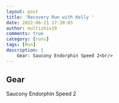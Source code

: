 ```yaml
---
layout: post
title: 'Recovery Run with Kelly '
date: 2022-06-21 17:39:03
author: multishiv19
comments: true
category: [runs]
tags: [Run]
description: |
    Gear: Saucony Endorphin Speed 2<br/>
---
```


## Gear
Saucony Endorphin Speed 2



<div width='100%' class='strava-embed-placeholder' data-embed-type='activity' data-embed-id='7343020969'></div>
<script src='https://strava-embeds.com/embed.js'></script>
